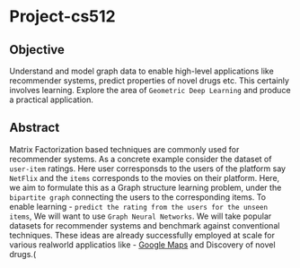 # Project-cs512


## Objective

Understand and model graph data to enable high-level applications like recommender systems, predict properties of novel drugs etc. This certainly involves learning. Explore the area of `Geometric Deep Learning` and produce a practical application.

## Abstract

Matrix Factorization based techniques are commonly used for recommender systems. As a concrete example consider the dataset of `user-item` ratings. Here user corresponsds to the users of the platform say `NetFlix` and the `items` corresponds to the movies on their platform. Here, we aim to formulate this as a Graph structure learning problem, under the `bipartite graph` connecting the users to the corresponding items. To enable learning - `predict the rating from the users for the unseen items`, We will want to use `Graph Neural Networks`. We will take popular datasets for recommender systems  and benchmark against conventional techniques. These ideas are already successfully employed at scale for various realworld applicatios like - [Google Maps](https://deepmind.com/blog/article/traffic-prediction-with-advanced-graph-neural-networks) and Discovery of novel drugs.(


